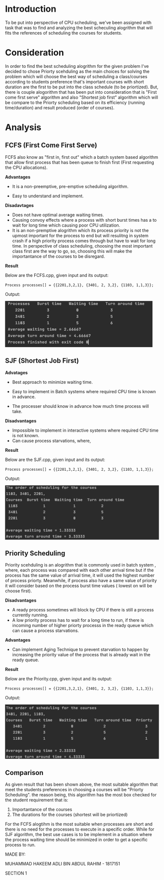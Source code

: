 # Introduction

To be put into perspective of CPU scheduling, we've been assigned with task that was to find and analyzing the best scheculing alogrithm that will fits the references of scheduling the courses for students.

# Consideration

In order to find the best scheduling alogrithm for the given problem I've decided to chose Priorty scehduling as the main choices for solving the problem which will choose the best way of scheduling a class/courses according to students preference that's important courses with short duration are the first to be put into the class schedule (to be priortized). But, there is couple alogorithm that has been put into consideration that is "First come first serve" algorithm and also "Shortest job first" algorithm which will be compare to the Priorty scheduling based on its efficiency (running time/duration) and result produced (order of courses).

# Analysis

## FCFS (First Come First Serve)

FCFS also know as "first in, first out" which a batch system based algorithm that allow first process that has been queue to finish first (First requesting the CPU allocations).

**Advantages**

* It is a non-preemptive, pre-emptive scheduling algorithm.

* Easy to understand and implement.

**Disadavtages**

* Does not have optimal  average waiting times.
* Causing convoy effects where a process with short burst times has a to wait for long time which causing poor CPU utilization.
* It is an non-premptive alogrithm which its process priority is not the upmost important for the process to end but will resulitng in system crash if a high priority process comes through but have to wait for long time. In perspective of class scheduling, choosing the most important class first are the way to go, so, choosing this will make the importantance of the courses to be disregard.

**Result**

Below are the FCFS.cpp, given input and its output:

`Process processes[] = {{2201,3,2,1}, {3401, 2, 3,2}, {1103, 1,1,3}};`

Output:

![result](/result/fcfs.png)



## SJF (Shortest Job First)

**Advatages**

* Best approach to minimize waiting time.

* Easy to implement in Batch systems where required CPU time is known in advance.

* The processer should know in advance how much time process will take.



**Disadvantages**

* Impossible to implement in interactive systems where required CPU time is not known.
* Can cause process starvations, where,

**Result**

Below are the SJF.cpp, given input and its output:

`Process processes[] = {{2201,3,2,1}, {3401, 2, 3,2}, {1103, 1,1,3}};`

Output:

![result](/result/sjf.png)


## Priority Scheduling

Priority scehduling is an alogrithm that is commonly used in batch system , where, each process was compared with each other arrival time but if the process has the same value of arrival time, it will used the highest number of process priorty. Meanwhile, if process also have a same value of priority it will consider based on the process burst time values ( lowest on will be choose first).

**Disadvantages**

* A ready process sometimes will block by CPU if there is still a process currently running.
* A low priority process has to wait for a long time to run, if there is incoming number of higher priorty processs in the ready queue which can cause a process starvations.

**Advantages**

* Can implement Aging Technique to prevent starvation to happen by increasing the priority value of the process that is already wait in the ready queue.

**Result**

Below are the Priority.cpp, given input and its output:

`Process processes[] = {{2201,3,2,1}, {3401, 2, 3,2}, {1103, 1,1,3}};`

Output:

![result](/result/Priority.png)




## Comparison

As given result that has been shown above, the most suitable algorithm that meet the students preferences in choosing a courses will be "Priorty Scheduling". the reason being, this algorithm has the most box checked for the student requirement that is:

1. Importantance of the courses 
2. The durations for the courses (shortest will be priortized)

For the FCFS alogtihm is the most suitable when processes are short and there is no need for the processes to execute in a specific order.  While for SJF algorithm, the best use cases is to be implement in a situation where the process waiting time should be minimized in order to get a specific process to run.



MADE BY:

MUHAMMAD HAKEEM ADLI BIN ABDUL RAHIM - 1817151

SECTION 1
